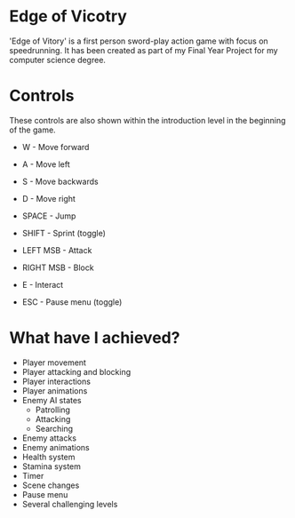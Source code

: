 # Edge of Vicotry

'Edge of Vitory' is a first person sword-play action game with focus on speedrunning. It has been created as part of my Final Year Project for my computer science degree.


# Controls
These controls are also shown within the introduction level in the beginning of the game.

- W - Move forward
- A - Move left
- S - Move backwards
- D - Move right
- SPACE - Jump
- SHIFT - Sprint (toggle)

- LEFT MSB - Attack
- RIGHT MSB - Block

- E - Interact

- ESC - Pause menu (toggle)


# What have I achieved?

- Player movement
- Player attacking and blocking
- Player interactions
- Player animations
- Enemy AI states
  - Patrolling
  - Attacking
  - Searching
- Enemy attacks
- Enemy animations
- Health system
- Stamina system
- Timer
- Scene changes
- Pause menu
- Several challenging levels
